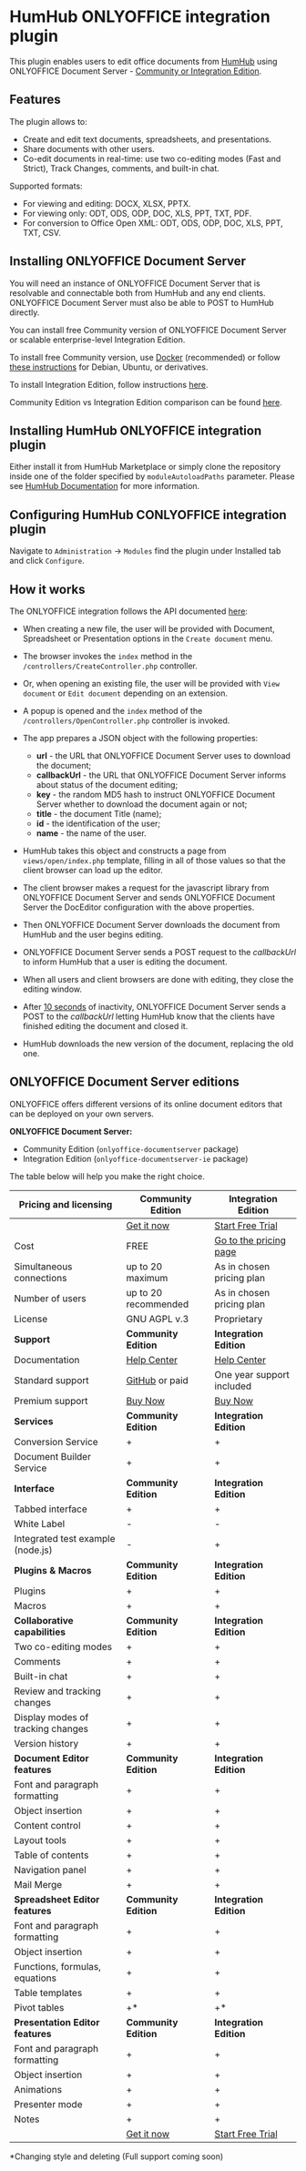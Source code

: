 # HumHub ONLYOFFICE integration plugin

This plugin enables users to edit office documents from [HumHub](https://www.humhub.com/) using ONLYOFFICE Document Server - [Community or Integration Edition](#onlyoffice-document-server-editions).

## Features

The plugin allows to:

* Create and edit text documents, spreadsheets, and presentations.
* Share documents with other users.
* Co-edit documents in real-time: use two co-editing modes (Fast and Strict), Track Changes, comments, and built-in chat.

Supported formats:

* For viewing and editing:  DOCX, XLSX, PPTX.
* For viewing only: ODT, ODS, ODP, DOC, XLS, PPT, TXT, PDF.
* For conversion to Office Open XML: ODT, ODS, ODP, DOC, XLS, PPT, TXT, CSV.

## Installing ONLYOFFICE Document Server

You will need an instance of ONLYOFFICE Document Server that is resolvable and connectable both from HumHub and any end clients. ONLYOFFICE Document Server must also be able to POST to HumHub directly.

You can install free Community version of ONLYOFFICE Document Server or scalable enterprise-level Integration Edition.

To install free Community version, use [Docker](https://github.com/onlyoffice/Docker-DocumentServer) (recommended) or follow [these instructions](https://helpcenter.onlyoffice.com/server/linux/document/linux-installation.aspx) for Debian, Ubuntu, or derivatives.  

To install Integration Edition, follow instructions [here](https://helpcenter.onlyoffice.com/server/integration-edition/index.aspx).

Community Edition vs Integration Edition comparison can be found [here](#onlyoffice-document-server-editions).

## Installing HumHub ONLYOFFICE integration plugin

Either install it from HumHub Marketplace or simply clone the repository inside one of the folder specified by `moduleAutoloadPaths` parameter. Please see [HumHub Documentation](http://docs.humhub.org/dev-environment.html#external-modules-directory) for more information.

## Configuring HumHub CONLYOFFICE integration plugin

Navigate to `Administration` -> `Modules` find the plugin under Installed tab and click `Configure`.

## How it works

The ONLYOFFICE integration follows the API documented [here](https://api.onlyoffice.com/editors/basic):

* When creating a new file, the user will be provided with Document, Spreadsheet or Presentation options in the `Create document` menu.

* The browser invokes the `index` method in the `/controllers/CreateController.php` controller.

* Or, when opening an existing file, the user will be provided with `View document` or `Edit document` depending on an extension.

* A popup is opened and the `index` method of the `/controllers/OpenController.php` controller is invoked.

* The app prepares a JSON object with the following properties:

  * **url** - the URL that ONLYOFFICE Document Server uses to download the document;
  * **callbackUrl** - the URL that ONLYOFFICE Document Server informs about status of the document editing;
  * **key** - the random MD5 hash to instruct ONLYOFFICE Document Server whether to download the document again or not;
  * **title** - the document Title (name);
  * **id** - the identification of the user;
  * **name** - the name of the user.

* HumHub takes this object and constructs a page from `views/open/index.php` template, filling in all of those values so that the client browser can load up the editor.

* The client browser makes a request for the javascript library from ONLYOFFICE Document Server and sends ONLYOFFICE Document Server the DocEditor configuration with the above properties.

* Then ONLYOFFICE Document Server downloads the document from HumHub and the user begins editing.

* ONLYOFFICE Document Server sends a POST request to the _callbackUrl_ to inform HumHub that a user is editing the document.

* When all users and client browsers are done with editing, they close the editing window.

* After [10 seconds](https://api.onlyoffice.com/editors/save#savedelay) of inactivity, ONLYOFFICE Document Server sends a POST to the _callbackUrl_ letting HumHub know that the clients have finished editing the document and closed it.

* HumHub downloads the new version of the document, replacing the old one.

## ONLYOFFICE Document Server editions

ONLYOFFICE offers different versions of its online document editors that can be deployed on your own servers.

**ONLYOFFICE Document Server:**

* Community Edition (`onlyoffice-documentserver` package)
* Integration Edition (`onlyoffice-documentserver-ie` package)

The table below will help you make the right choice.

| Pricing and licensing | Community Edition | Integration Edition |
| ------------- | ------------- | ------------- |
| | [Get it now](https://www.onlyoffice.com/download.aspx?utm_source=github&utm_medium=cpc&utm_campaign=GitHubHumHub)  | [Start Free Trial](https://www.onlyoffice.com/connectors-request.aspx?utm_source=github&utm_medium=cpc&utm_campaign=GitHubHumHub)  |
| Cost  | FREE  | [Go to the pricing page](https://www.onlyoffice.com/integration-edition-prices.aspx?utm_source=github&utm_medium=cpc&utm_campaign=GitHubHumHub)  |
| Simultaneous connections | up to 20 maximum  | As in chosen pricing plan |
| Number of users | up to 20 recommended | As in chosen pricing plan |
| License | GNU AGPL v.3 | Proprietary |
| **Support** | **Community Edition** | **Integration Edition** | 
| Documentation | [Help Center](https://helpcenter.onlyoffice.com/server/docker/opensource/index.aspx) | [Help Center](https://helpcenter.onlyoffice.com/server/integration-edition/index.aspx) |
| Standard support | [GitHub](https://github.com/ONLYOFFICE/DocumentServer/issues) or paid | One year support included |
| Premium support | [Buy Now](https://www.onlyoffice.com/support.aspx?utm_source=github&utm_medium=cpc&utm_campaign=GitHubHumHub) | [Buy Now](https://www.onlyoffice.com/support.aspx?utm_source=github&utm_medium=cpc&utm_campaign=GitHubHumHub) |
| **Services** | **Community Edition** | **Integration Edition** | 
| Conversion Service                | + | + | 
| Document Builder Service          | + | + | 
| **Interface** | **Community Edition** | **Integration Edition** |
| Tabbed interface                       | + | + |
| White Label                            | - | - |
| Integrated test example (node.js)     | - | + |
| **Plugins & Macros** | **Community Edition** | **Integration Edition** |
| Plugins                           | + | + |
| Macros                            | + | + |
| **Collaborative capabilities** | **Community Edition** | **Integration Edition** |
| Two co-editing modes              | + | + |
| Comments                          | + | + |
| Built-in chat                     | + | + |
| Review and tracking changes       | + | + |
| Display modes of tracking changes | + | + |
| Version history                   | + | + |
| **Document Editor features** | **Community Edition** | **Integration Edition** |
| Font and paragraph formatting   | + | + |
| Object insertion                | + | + |
| Content control                 | + | + |
| Layout tools                    | + | + |
| Table of contents               | + | + |
| Navigation panel                | + | + |
| Mail Merge                      | + | + |
| **Spreadsheet Editor features** | **Community Edition** | **Integration Edition** |
| Font and paragraph formatting   | + | + |
| Object insertion                | + | + |
| Functions, formulas, equations  | + | + |
| Table templates                 | + | + |
| Pivot tables                    | +* | +* |
| **Presentation Editor features** | **Community Edition** | **Integration Edition** |
| Font and paragraph formatting   | + | + |
| Object insertion                | + | + |
| Animations                      | + | + |
| Presenter mode                  | + | + |
| Notes                           | + | + |
| | [Get it now](https://www.onlyoffice.com/download.aspx?utm_source=github&utm_medium=cpc&utm_campaign=GitHubHumHub)  | [Start Free Trial](https://www.onlyoffice.com/connectors-request.aspx?utm_source=github&utm_medium=cpc&utm_campaign=GitHubHumHub)  |

*Changing style and deleting (Full support coming soon)
